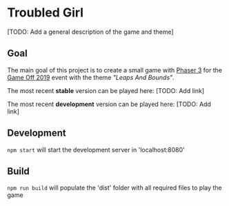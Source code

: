 # Troubled Girl
[TODO: Add a general description of the game and theme]

## Goal 
The main goal of this project is to create a small game with [Phaser 3](https://phaser.io/phaser3) for the [Game Off 2019](https://itch.io/jam/game-off-2019) event with the theme *"Leaps And Bounds"*.

The most recent **stable** version can be played here: [TODO: Add link]

The most recent **development** version can be played here: [TODO: Add link]

## Development
`npm start` will start the development server in 'localhost:8080'

## Build
`npm run build` will populate the 'dist' folder with all required files to play the game
